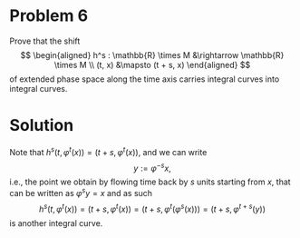 # Problem 6
Prove that the shift
$$
\begin{aligned}
h^s : \mathbb{R} \times M &\rightarrow \mathbb{R} \times M \\
(t, x) &\mapsto (t + s, x)
\end{aligned}
$$
of extended phase space along the time axis carries integral curves into integral curves.

# Solution
Note that $h^s(t, \varphi^t(x)) = (t + s, \varphi^t(x))$, and we can write
$$
y := \varphi^{-s}x,
$$
i.e., the point we obtain by flowing time back by $s$ units starting from $x$, that can be written as $\varphi^sy = x$ and as such
$$
h^s(t, \varphi^t(x)) = (t + s, \varphi^t(x)) = (t + s, \varphi^t(\varphi^s(x))) = (t + s, \varphi^{t + s}(y))
$$
is another integral curve.